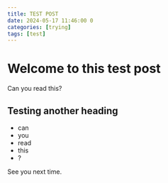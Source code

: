 ```yaml
---
title: TEST POST
date: 2024-05-17 11:46:00 0
categories: [trying]
tags: [test]
---
```


# Welcome to this test post

Can you read this?

## Testing another heading

* can
* you
* read
* this
* ?

See you next time.